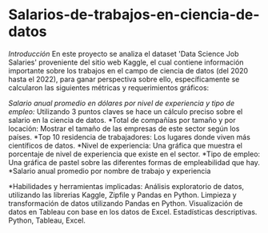 # Salarios-de-trabajos-en-ciencia-de-datos
*Introducción*
En este proyecto se analiza el dataset 'Data Science Job Salaries' proveniente del sitio web Kaggle, el cual contiene información importante sobre los trabajos en el campo de ciencia de datos (del 2020 hasta el 2022), para ganar perspectiva sobre ello, específicamente se calcularon las siguientes métricas y requerimientos gráficos:

*Salario anual promedio en dólares por nivel de experiencia y tipo de empleo:* Utilizando 3 puntos claves se hace un cálculo preciso sobre el salario en la ciencia de datos. 
*Total de compañías por tamaño y por locación: Mostrar el tamaño de las empresas de este sector según los países.
*Top 10 residencia de trabajadores: Los lugares donde viven más científicos de datos.
*Nivel de experiencia: Una gráfica que muestra el porcentaje de nivel de experiencia que existe en el sector.
*Tipo de empleo: Una gráfica de pastel sobre las diferentes formas de empleabilidad que hay.
*Salario anual promedio por nombre de trabajo y experiencia


*Habilidades y herramientas implicadas:
Análisis exploratorio de datos, utilizando las librerias Kaggle, Zipfile y Pandas en Python.
Limpieza y transformación de datos utilizando Pandas en Python.
Visualización de datos en Tableau con base en los datos de Excel.
Estadísticas descriptivas.
Python, Tableau, Excel.
